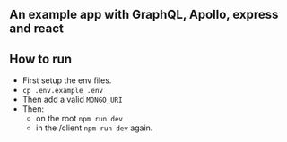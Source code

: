 ## An example app with GraphQL, Apollo, express and react

## How to run

 - First setup the env files.
 - `cp .env.example .env`
 - Then add a valid `MONGO_URI`
 - Then:
   - on the root `npm run dev`
   - in the /client `npm run dev` again.